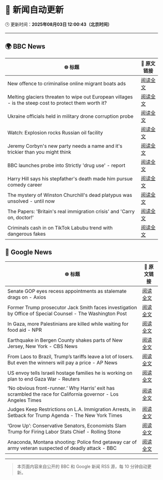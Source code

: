 # 🧠 新闻自动更新

🕒 更新时间：**2025年08月03日 12:00:43（北京时间）**

---

## 🌍 BBC News

| 🌐 标题 | 🔗 原文链接 |
|--------|-------------|
| New offence to criminalise online migrant boats ads | [阅读全文](https://www.bbc.com/news/articles/cgm2y24xjgko?at_medium=RSS&at_campaign=rss) |
| Melting glaciers threaten to wipe out European villages - is the steep cost to protect them worth it? | [阅读全文](https://www.bbc.com/news/articles/cj4w9ggzxv4o?at_medium=RSS&at_campaign=rss) |
| Ukraine officials held in military drone corruption probe | [阅读全文](https://www.bbc.com/news/articles/c4gq3xwr357o?at_medium=RSS&at_campaign=rss) |
| Watch: Explosion rocks Russian oil facility | [阅读全文](https://www.bbc.com/news/videos/c07pkyg22l8o?at_medium=RSS&at_campaign=rss) |
| Jeremy Corbyn's new party needs a name and it's trickier than you might think | [阅读全文](https://www.bbc.com/news/articles/c3wnqj2pwvdo?at_medium=RSS&at_campaign=rss) |
| BBC launches probe into Strictly 'drug use' - report | [阅读全文](https://www.bbc.com/news/articles/c4ge98v7j80o?at_medium=RSS&at_campaign=rss) |
| Harry Hill says his stepfather's death made him pursue comedy career | [阅读全文](https://www.bbc.com/news/articles/c70x8gx5n9wo?at_medium=RSS&at_campaign=rss) |
| The mystery of Winston Churchill's dead platypus was unsolved - until now | [阅读全文](https://www.bbc.com/news/articles/cglzl1ez283o?at_medium=RSS&at_campaign=rss) |
| The Papers: 'Britain's real immigration crisis' and 'Carry on, doctor!' | [阅读全文](https://www.bbc.com/news/articles/cvg3l5wpj7po?at_medium=RSS&at_campaign=rss) |
| Criminals cash in on TikTok Labubu trend with dangerous fakes | [阅读全文](https://www.bbc.com/news/articles/cy0qgnk7z8yo?at_medium=RSS&at_campaign=rss) |

## 📰 Google News

| 🌐 标题 | 🔗 原文链接 |
|--------|-------------|
| Senate GOP eyes recess appointments as stalemate drags on - Axios | [阅读全文](https://news.google.com/rss/articles/CBMigwFBVV95cUxQQnJKTW1CbzBQakJtRTZyOU9sdE5BRlhfNEFJemRoQ2Zib09jcXo2MHJDYmZLbE9Ra3dVYkhETk9iTDBWSkRORnFIOF9DazlOOVJ6NG4wMDEtY3Bya0xBNkU2blpzWHNRYWtvdXVVWEEzZ1lmSWhwOXprZHQ2V0ZUN0dJWQ?oc=5) |
| Former Trump prosecutor Jack Smith faces investigation by Office of Special Counsel - The Washington Post | [阅读全文](https://news.google.com/rss/articles/CBMirgFBVV95cUxQSnZxcmExM1NzT2s5akEwZHhzMFlnTkIyajB0UXdNVEpqT0k3Y3RtbERuRzI1VmdjRjhhdFN6aG9nYlVFcmZpcUtkYUpza2hjMkNRZUtKbnBXbjJRRTNqb0twMGszcFVieFRUNldWSTJuMS16LXp0VW4tQWlUc1dBOTVBanRmUG9IOHJMWURqZW9wSXZab0dmTWVPbldZemYxZHhvMVBPQWlUNWZFQWc?oc=5) |
| In Gaza, more Palestinians are killed while waiting for food aid - NPR | [阅读全文](https://news.google.com/rss/articles/CBMihAFBVV95cUxQUktWQ0V5cDRySHM1dGJWTUdrYjhub216WGV2SGJyZEg1WjQtZTJ4OF9VZEpKTW1ycnRrQkxHZ291SGdBMGp1ZVFXVVJKcWNfZUc2U2pqLV9QcGFuNDZjT1lBeWxfVFZkUVBtOTNQOTIycW84TEtsOWtZQm9tM05jTkozaTM?oc=5) |
| Earthquake in Bergen County shakes parts of New Jersey, New York - CBS News | [阅读全文](https://news.google.com/rss/articles/CBMikwFBVV95cUxQZ0F1VHdnRWxWYWJaNGY0UzVNb2tvdzRSWmJZeUMtM2NURFpJdlE2QmZvWDZ5U3MxeWEya1NWMXNNaGV1ZHJSRXQ2YWNqZi1IR2tJaVgzWkJINlBjYWtzVlJ1YldLam9sWnBVV2pNMkxQaWE3bmlKdi0ya1BxUDBGeDVSNnpOeDQ2dWpoY0hqcGNSN3c?oc=5) |
| From Laos to Brazil, Trump’s tariffs leave a lot of losers. But even the winners will pay a price - AP News | [阅读全文](https://news.google.com/rss/articles/CBMiogFBVV95cUxPV19VZmxZYnV5RnBFWUVWdEt3QUd0U0tSNUlaeGZDakNTN2JGbnFIWTdwUnF0bk1JUHBCb1BITjNSY2cwSU9OLXdvN1BiN1VWQXBrNE5VTmlINE5vNU8wWTlfbFB5anltTldDLUhfMDBsLW90T1ZlaXZkNUk3OThYVDRVVEZkb1QxdDN0SnRVQy1nTzlsYmtnT05jVFZZTWlUM2c?oc=5) |
| US envoy tells Israeli hostage families he is working on plan to end Gaza War - Reuters | [阅读全文](https://news.google.com/rss/articles/CBMiwwFBVV95cUxOck9ydll5RUIzVkRLcWcxRlNqYTl1SEZKbjlGM29pbHMwZVhtVWExaS1FcHp3b216c21qRFpyWi1CM19jQzdLMWdwZkxadEk0QWxuRjZ4Tk8zSDl3ZDdLQ0RFcG1wZkJRVEkta3IwZloyVHpUMzd0TXJQaDRkZUliUElHMFNmQklMelMtMXVYMWIyRDRYS1NER0lTcE9NTlBWc08zOFlhOUctSE9wS2VBaDlrTjhpb08wOGMxVlEzMXVyV0E?oc=5) |
| ‘No obvious front-runner.’ Why Harris’ exit has scrambled the race for California governor - Los Angeles Times | [阅读全文](https://news.google.com/rss/articles/CBMisAFBVV95cUxNWjNrYWtqNlVFRW96dGV6RGRxYjFIUmtqRHR1YUVQX041cHRDNmxBdVhoWmNsQVpVUHYxUTVpTTJoOUNnRGVTLV9DMzlabURHcUdjaHotcmRtYXZWd09kckZzdzI0eDhpQ194RFk1Z3RldVVIMkVaR09velNUUEwwUzFleWpybENxNUgwQnU3b0NNUjRfS2ZZck9MWFRrRTN2N0lrdTl2ekVicHRLRW1vWQ?oc=5) |
| Judges Keep Restrictions on L.A. Immigration Arrests, in Setback for Trump Agenda - The New York Times | [阅读全文](https://news.google.com/rss/articles/CBMihgFBVV95cUxOUVRFQnhFV3NqVnJqTGtpcE9LMlNNcFNYT0FGWldIYXVseVk1djMyM3Jlc1lpNXpTdzNJRi1DamgzeXZMRnBiMHdMQm9UZ1ctaTI2WUY2UXNPTUZRNUd5ZjZnN21Mcmh1ZWpvUDB5VUJ3NEI0d3VHeTItLVVVVEhkeVIwOXMwUQ?oc=5) |
| ‘Grow Up’: Conservative Senators, Economists Slam Trump for Firing Labor Stats Chief - Rolling Stone | [阅读全文](https://news.google.com/rss/articles/CBMiugFBVV95cUxPVktPTm9UeU9VSXZjdWVYYWluQmNQeG1tbXpEN19ibzhMMWVob3h2dnlUU3RhaHNMOTA4SWdJSUwxYlBtZFRtM0ZNaDRublUyTjZyZXBjNHNFTDY3b0lOTF81T3hhUnpYOTE5SDRpSlFEYmtWeGVyYm1DNXdCbks1SDVzLXdVUnl6Y2pWcy1oY0xmWEtkRXVETjRhRklJVkxiOXVOdzItTnlKV1FVWFpvamctNEhkd1poUVE?oc=5) |
| Anaconda, Montana shooting: Police find getaway car of army veteran suspected of deadly attack - BBC | [阅读全文](https://news.google.com/rss/articles/CBMiWkFVX3lxTE5rY2xud29EenZHR0VWSm56N21vZkJyYVRYc19HZlBKV19xMXZtSHMtbmQzU3BqeEtFY3ZQVzA2MzFTOFpLR1p6OExvZTRSdDJHRFJQVEE3dVhFZ9IBX0FVX3lxTE1TajRQMzQxMU1LQ3hVRHM4YWNMX2tud2kteFBCcjJoekFKMkhCZzNsVGdLLThTOEJzT3A1ZzVpb2Z3V3dGMl9vRFZWZGt2enlodGdReEY4RzQ4OG9rOGNZ?oc=5) |

---
> 本页面内容来自公开的 BBC 和 Google 新闻 RSS 源，每 10 分钟自动更新。
